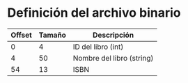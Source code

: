 # Definición del archivo binario

| Offset | Tamaño | Descripción  |
|---|---|---|
| 0 | 4 | ID del libro (int)  |
| 4 | 50  | Nombre del libro (string)  |
| 54  | 13  | ISBN |

